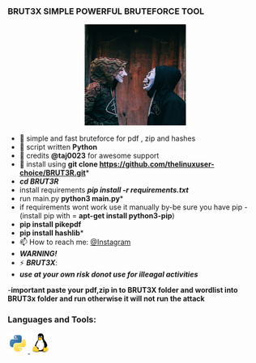 ### BRUT3X SIMPLE POWERFUL BRUTEFORCE TOOL   
<p align='center'>
    <img src = 'contain.jpg' height="200" width = '200' >
</p>

- 🔭 simple and fast bruteforce for pdf , zip and hashes
- 🌱 script written  **Python**
- 🤔 credits **@taj0023** for awesome support
- 💬 install using **git clone https://github.com/thelinuxuser-choice/BRUT3R.git***
-  ***cd BRUT3R*** 
- install requirements ***pip  install -r requirements.txt***
- run main.py **python3 main.py***
- if requirements wont work use it manually by-be sure you have pip
-(install pip with = **apt-get install python3-pip**)
- **pip install pikepdf**
- **pip install hashlib***
- 📫 How to reach me:  [@Instagram](https://www.instagram.com/h3k3rs/)
- ***WARNING!***
- ⚡ ***BRUT3X***:
- ***use at your own risk donot use for illeagal activities***

-****important paste your pdf,zip in to BRUT3X folder and wordlist into BRUT3x folder and run otherwise it will not run the attack****


### Languages and Tools:
<p align="left"> 
<a href="https://www.python.org" target="_blank"> <img src="https://raw.githubusercontent.com/devicons/devicon/master/icons/python/python-original.svg" alt="python" width="40" height="40"/> </a>
<a href="https://www.linux.org/" target="_blank"> <img src="https://raw.githubusercontent.com/devicons/devicon/master/icons/linux/linux-original.svg" alt="linux" width="40" height="40"/> </a> 
    


</p>
